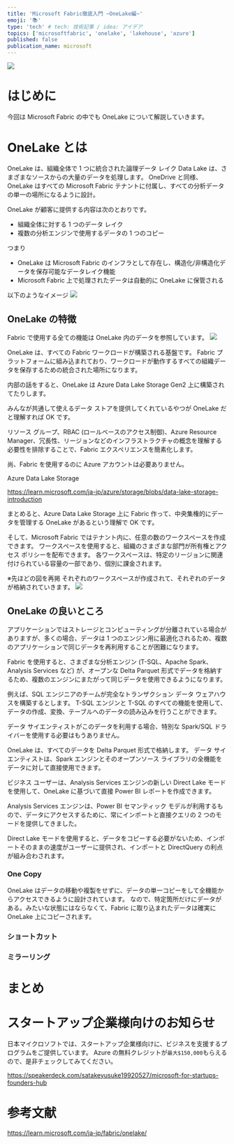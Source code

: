 ```yaml
---
title: 'Microsoft Fabric徹底入門 ~OneLake編~'
emoji: '📚'
type: 'tech' # tech: 技術記事 / idea: アイデア
topics: ['microsoftfabric', 'onelake', 'lakehouse', 'azure']
published: false
publication_name: microsoft
---
```


![](https://storage.googleapis.com/zenn-user-upload/b026ed82bb05-20250202.png)

# はじめに

今回は Microsoft Fabric の中でも OneLake について解説していきます。

# OneLake とは

OneLake は、組織全体で 1 つに統合された論理データ レイク
Data Lake は、さまざまなソースからの大量のデータを処理します。 OneDrive と同様、OneLake はすべての Microsoft Fabric テナントに付属し、すべての分析データの単一の場所になるように設計。

OneLake が顧客に提供する内容は次のとおりです。

- 組織全体に対する 1 つのデータ レイク
- 複数の分析エンジンで使用するデータの 1 つのコピー

つまり

- OneLake は Microsoft Fabric のインフラとして存在し、構造化/非構造化データを保存可能なデータレイク機能
- Microsoft Fabric 上で処理されたデータは自動的に OneLake に保管される

以下のようなイメージ
![](https://storage.googleapis.com/zenn-user-upload/0943779b26f9-20250202.png)

## OneLake の特徴

Fabric で使用する全ての機能は OneLake 内のデータを参照しています。
![](https://storage.googleapis.com/zenn-user-upload/c730ab993d13-20250204.png)

OneLake は、すべての Fabric ワークロードが構築される基盤です。
Fabric プラットフォームに組み込まれており、ワークロードが動作するすべての組織データを保存するための統合された場所になります。

内部の話をすると、OneLake は Azure Data Lake Storage Gen2 上に構築されてたりします。

みんなが共通して使えるデータ ストアを提供してくれているやつが OneLake だと理解すれば OK です。

リソース グループ、RBAC (ロールベースのアクセス制御)、Azure Resource Manager、冗長性、リージョンなどのインフラストラクチャの概念を理解する必要性を排除することで、Fabric エクスペリエンスを簡素化します。

尚、Fabric を使用するのに Azure アカウントは必要ありません。

Azure Data Lake Storage

https://learn.microsoft.com/ja-jp/azure/storage/blobs/data-lake-storage-introduction

まとめると、Azure Data Lake Storage 上に Fabric 作って、中央集権的にデータを管理する OneLake があるという理解で OK です。

そして、Microsoft Fabric ではテナント内に、任意の数のワークスペースを作成できます。
ワークスペースを使用すると、組織のさまざまな部門が所有権とアクセス ポリシーを配布できます。
各ワークスペースは、特定のリージョンに関連付けられている容量の一部であり、個別に課金されます。

※先ほどの図を再掲 それぞれのワークスペースが作成されて、それぞれのデータが格納されていきます。
![](https://storage.googleapis.com/zenn-user-upload/c730ab993d13-20250204.png)

## OneLake の良いところ

アプリケーションではストレージとコンピューティングが分離されている場合がありますが、多くの場合、データは 1 つのエンジン用に最適化されるため、複数のアプリケーションで同じデータを再利用することが困難になります。

Fabric を使用すると、さまざまな分析エンジン (T-SQL、Apache Spark、Analysis Services など) が、オープンな Delta Parquet 形式でデータを格納するため、複数のエンジンにまたがって同じデータを使用できるようになります。

例えば、SQL エンジニアのチームが完全なトランザクション データ ウェアハウスを構築するとします。 T-SQL エンジンと T-SQL のすべての機能を使用して、データの作成、変換、テーブルへのデータの読み込みを行うことができます。

データ サイエンティストがこのデータを利用する場合、特別な Spark/SQL ドライバーを使用する必要はもうありません。

OneLake は、すべてのデータを Delta Parquet 形式で格納します。 データ サイエンティストは、Spark エンジンとそのオープンソース ライブラリの全機能をデータに対して直接使用できます。

ビジネス ユーザーは、Analysis Services エンジンの新しい Direct Lake モードを使用して、OneLake に基づいて直接 Power BI レポートを作成できます。

Analysis Services エンジンは、Power BI セマンティック モデルが利用するもので、データにアクセスするために、常にインポートと直接クエリの 2 つのモードを提供してきました。

Direct Lake モードを使用すると、データをコピーする必要がないため、インポートそのままの速度がユーザーに提供され、インポートと DirectQuery の利点が組み合わされます。

### One Copy

OneLake はデータの移動や複製をせずに、データの単一コピーをして全機能からアクセスできるように設計されています。
なので、特定箇所だけにデータがある。みたいな状態にはならなくて、Fabric に取り込まれたデータは確実に OneLake 上にコピーされます。

### ショートカット

### ミラーリング

# まとめ

# スタートアップ企業様向けのお知らせ

日本マイクロソフトでは、スタートアップ企業様向けに、ビジネスを支援するプログラムをご提供しています。
Azure の無料クレジットが`最大$150,000`もらえるので、是非チェックしてみてください。

https://speakerdeck.com/satakeyusuke19920527/microsoft-for-startups-founders-hub

# 参考文献

https://learn.microsoft.com/ja-jp/fabric/onelake/
